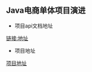 ## Java电商单体项目演进

* 项目api文档地址

[链接:地址](http://api.kenrou.cn:8018/foodie-dev-api/doc.html)

* 项目地址

[项目地址](http://shop.kenrou.cn:8080/foodie-shop/)
